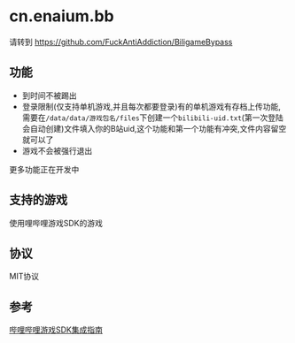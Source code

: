 # cn.enaium.bb
请转到 https://github.com/FuckAntiAddiction/BiligameBypass

## 功能
* 到时间不被踢出
* 登录限制(仅支持单机游戏,并且每次都要登录)有的单机游戏有存档上传功能,需要在`/data/data/游戏包名/files`下创建一个`bilibili-uid.txt`(第一次登陆会自动创建)文件填入你的B站uid,这个功能和第一个功能有冲突,文件内容留空就可以了
* 游戏不会被强行退出

更多功能正在开发中

## 支持的游戏
使用哩哔哩游戏SDK的游戏

## 协议

MIT协议

## 参考

[哔哩哔哩游戏SDK集成指南](http://open.biligame.com/wiki/)
